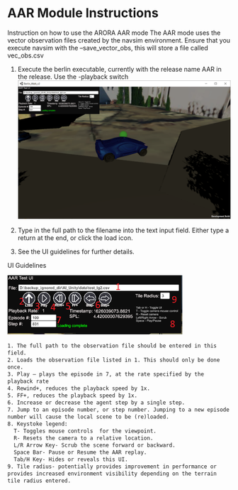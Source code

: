 # AAR Module Instructions

Instruction on how to use the ARORA AAR mode
The AAR mode uses the vector observation files created by the navsim environment. Ensure that you execute navsim with the –save_vector_obs, this will store a file called vec_obs.csv
1. Execute the berlin executable, currently with the release name AAR in the release. Use the -playback switch
   ![](aar_images/f8f1a427.png)
   
2. Type in the full path to the filename into the text input field. Either type a return at the end, or click the load icon. 
3. See the UI guidelines for further details. 

UI Guidelines

![](aar_images/8f3f1bde.png)


    1. The full path to the observation file should be entered in this field. 
    2. Loads the observation file listed in 1. This should only be done once. 
    3. Play – plays the episode in 7, at the rate specified by the playback rate
    4. Rewind+, reduces the playback speed by 1x. 
    5. FF+, reduces the playback speed by 1x. 
    6. Increase or decrease the agent step by a single step.
    7. Jump to an episode number, or step number. Jumping to a new episode number will cause the local scene to be (re)loaded. 
    8. Keystoke legend:
      T- Toggles mouse controls  for the viewpoint.
      R- Resets the camera to a relative location.
      L/R Arrow Key- Scrub the scene forward or backward.
      Space Bar- Pause or Resume the AAR replay.
      Tab/H Key- Hides or reveals this UI.
    9. Tile radius- potentially provides improvement in performance or provides increased environment visibility depending on the terrain tile radius entered.
  
   